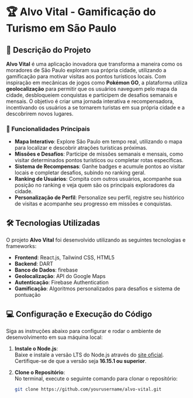 # 🏆 Alvo Vital - Gamificação do Turismo em São Paulo

## 📖 Descrição do Projeto

**Alvo Vital** é uma aplicação inovadora que transforma a maneira como os moradores de São Paulo exploram sua própria cidade, utilizando a gamificação para motivar visitas aos pontos turísticos locais. Com inspiração em mecânicas de jogos como **Pokémon GO**, a plataforma utiliza **geolocalização** para permitir que os usuários naveguem pelo mapa da cidade, desbloqueiem conquistas e participem de desafios semanais e mensais. O objetivo é criar uma jornada interativa e recompensadora, incentivando os usuários a se tornarem turistas em sua própria cidade e a descobrirem novos lugares.

### 🎯 Funcionalidades Principais
- **Mapa Interativo**: Explore São Paulo em tempo real, utilizando o mapa para localizar e descobrir atrações turísticas próximas.
- **Missões e Desafios**: Participe de missões semanais e mensais, como visitar determinados pontos turísticos ou completar rotas específicas.
- **Sistema de Recompensas**: Ganhe badges e acumule pontos ao visitar locais e completar desafios, subindo no ranking geral.
- **Ranking de Usuários**: Compita com outros usuários, acompanhe sua posição no ranking e veja quem são os principais exploradores da cidade.
- **Personalização de Perfil**: Personalize seu perfil, registre seu histórico de visitas e acompanhe seu progresso em missões e conquistas.


## 🛠️ Tecnologias Utilizadas

O projeto **Alvo Vital** foi desenvolvido utilizando as seguintes tecnologias e frameworks:

- **Frontend**: React.js, Tailwind CSS, HTML5
- **Backend**: DART
- **Banco de Dados**: firebase
- **Geolocalização**: API do Google Maps
- **Autenticação**: Firebase Authentication
- **Gamificação**: Algoritmos personalizados para desafios e sistema de pontuação

## 💻 Configuração e Execução do Código

Siga as instruções abaixo para configurar e rodar o ambiente de desenvolvimento em sua máquina local:

1. **Instale o Node.js**:  
   Baixe e instale a versão LTS do Node.js através do [site oficial](https://nodejs.org/pt-br/). Certifique-se de que a versão seja **16.15.1 ou superior**.

2. **Clone o Repositório**:  
   No terminal, execute o seguinte comando para clonar o repositório:
   ```bash
   git clone https://github.com/yourusername/alvo-vital.git
